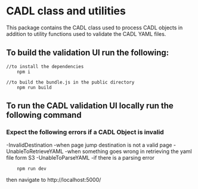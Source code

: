 # CADL class and utilities

This package contains the CADL class used to process CADL objects in addition to utility functions used to validate the CADL YAML files.

## To build the validation UI run the following:

```
//to install the dependencies
    npm i

//to build the bundle.js in the public directory
    npm run build
```

## To run the CADL validation UI locally run the following command

### Expect the following errors if a CADL Object is invalid

-InvalidDestination
    -when page jump destination is not a valid page
-UnableToRetrieveYAML
    -when something goes wrong in retrieving the yaml file form S3
-UnableToParseYAML
    -if there is a parsing error

```
    npm run dev
```

then navigate to http://localhost:5000/
